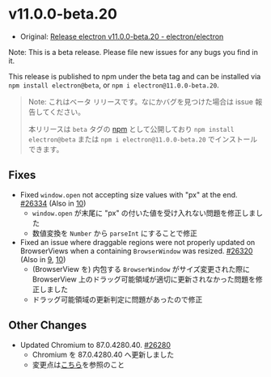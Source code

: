 # v11.0.0-beta.20

- Original: [Release electron v11.0.0-beta.20 - electron/electron](https://github.com/electron/electron/releases/tag/v11.0.0-beta.20)

Note: This is a beta release. Please file new issues for any bugs you find in it.

This release is published to npm under the beta tag and can be installed via `npm install electron@beta`, or `npm i electron@11.0.0-beta.20`.

> Note: これはベータ リリースです。なにかバグを見つけた場合は issue 報告してください。
>
> 本リリースは `beta` タグの [npm](https://www.npmjs.com/package/electron) として公開しており `npm install electron@beta` または `npm i electron@11.0.0-beta.20` でインストールできます。

## Fixes

- Fixed `window.open` not accepting size values with "px" at the end. [#26334](https://github.com/electron/electron/pull/26334) (Also in [10](https://github.com/electron/electron/pull/26333))
  - `window.open` が末尾に "px" の付いた値を受け入れない問題を修正しました
  - 数値変換を `Number` から `parseInt` にすることで修正
- Fixed an issue where draggable regions were not properly updated on BrowserViews when a containing `BrowserWindow` was resized. [#26320](https://github.com/electron/electron/pull/26320) (Also in [9](https://github.com/electron/electron/pull/26322), [10](https://github.com/electron/electron/pull/26321))
  - (BrowserView を) 内包する `BrowserWindow` がサイズ変更された際に BrowserView 上のドラッグ可能領域が適切に更新されなかった問題を修正しました
  - ドラッグ可能領域の更新判定に問題があったので修正

## Other Changes

- Updated Chromium to 87.0.4280.40. [#26280](https://github.com/electron/electron/pull/26280)
  - Chromium を 87.0.4280.40 へ更新しました
  - 変更点は[こちら](https://chromium.googlesource.com/chromium/src/+log/87.0.4280.27..87.0.4280.40?n=10000&pretty=fuller)を参照のこと
